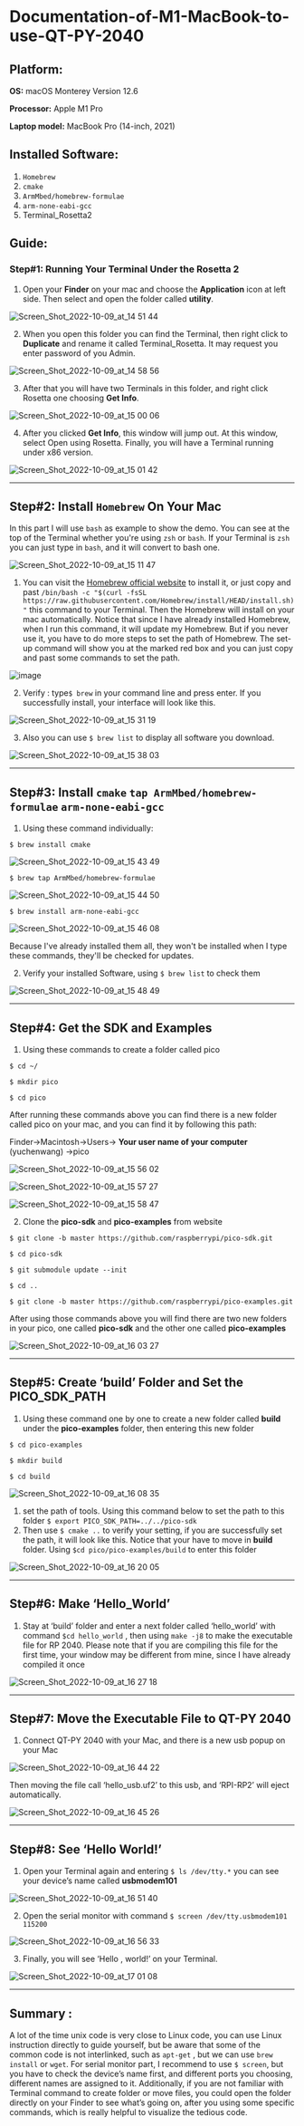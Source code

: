 # Documentation-of-M1-MacBook-to-use-QT-PY-2040
## Platform:

**OS:** macOS Monterey Version 12.6

**Processor:** Apple M1 Pro

**Laptop model:** MacBook Pro (14-inch, 2021)

## Installed Software:

1. `Homebrew` 
2. `cmake`
3. `ArmMbed/homebrew-formulae`
4. `arm-none-eabi-gcc`
5. Terminal_Rosetta2

## Guide:

### Step#1: Running Your Terminal Under the Rosetta 2

1. Open your **Finder** on your mac and choose the **Application** icon at left side. Then select and open the folder called **utility**.

![Screen_Shot_2022-10-09_at_14 51 44](https://user-images.githubusercontent.com/105755054/194780832-8c683f7e-2587-473b-9cdc-1c30b5516ad0.png)


2. When you open this folder you can find the Terminal, then right click to **Duplicate** and rename it called Terminal_Rosetta. It may request you enter password of you Admin. 

![Screen_Shot_2022-10-09_at_14 58 56](https://user-images.githubusercontent.com/105755054/194780855-566ed420-3b15-4e24-a73d-6321c7a13fd7.png)
    
3. After that you will have two Terminals in this folder, and right click Rosetta one choosing **Get Info**.
    
![Screen_Shot_2022-10-09_at_15 00 06](https://user-images.githubusercontent.com/105755054/194780869-4c35fbdc-6a63-47d2-a17d-21cfb090c2cb.png)
    
4. After you clicked **Get Info**, this window will jump out. At this window, select Open using Rosetta. Finally, you will have a Terminal running under x86 version.
    
![Screen_Shot_2022-10-09_at_15 01 42](https://user-images.githubusercontent.com/105755054/194780952-3a612e03-ff45-482d-917e-8b008fc51df2.png)

---

## Step#2: Install `Homebrew` On Your Mac

In this part I will use `bash` as example to show the demo. You can see at the top of the Terminal whether you're using `zsh` or `bash`. If your Terminal is `zsh` you can just type in `bash`, and it will convert to bash one.

![Screen_Shot_2022-10-09_at_15 11 47](https://user-images.githubusercontent.com/105755054/194780996-3b41b68b-41c2-4192-ba48-ce8dd95b50da.png)

1. You can visit the [Homebrew official website](https://brew.sh/) to install it, or just copy and past `/bin/bash -c "$(curl -fsSL https://raw.githubusercontent.com/Homebrew/install/HEAD/install.sh)"` this command to your Terminal. Then the Homebrew will install on your mac automatically. Notice that since I have already installed Homebrew, when I run this command, it will update my Homebrew. But if you never use it, you have to do more steps to set the path of Homebrew. The set-up command will show you at the marked red box and you can just copy and past some commands to set the path.
    
![image](https://user-images.githubusercontent.com/105755054/194781023-9a4b84ba-6700-4c86-a168-43d8eac0a71a.png)

2. Verify : type`$ brew` in your command line and press enter. If you successfully install, your interface will look like this.
    
![Screen_Shot_2022-10-09_at_15 31 19](https://user-images.githubusercontent.com/105755054/194781029-ba1bd2b1-bda4-46ef-8d2a-ff3da3428faa.png)

3. Also you can use `$ brew list` to display all software you download.
        
![Screen_Shot_2022-10-09_at_15 38 03](https://user-images.githubusercontent.com/105755054/194781040-67627b66-7c21-43a5-a994-463cd8912a76.png)
 
---
    
## Step#3: Install `cmake` `tap ArmMbed/homebrew-formulae` `arm-none-eabi-gcc`
    
1. Using these command individually: 
    
`$ brew install cmake`

![Screen_Shot_2022-10-09_at_15 43 49](https://user-images.githubusercontent.com/105755054/194781317-89e7d9b8-516b-44cf-ba2e-579f08ba30b5.png)

`$ brew tap ArmMbed/homebrew-formulae`

![Screen_Shot_2022-10-09_at_15 44 50](https://user-images.githubusercontent.com/105755054/194781326-11fe3322-df38-4f29-8b78-485a88d3d131.png)
    
`$ brew install arm-none-eabi-gcc`
    
![Screen_Shot_2022-10-09_at_15 46 08](https://user-images.githubusercontent.com/105755054/194781118-8dee69cb-76ad-467a-950f-5c94df7f6d54.png)

Because I've already installed them all, they won't be installed when I type these commands, they'll be checked for updates.
    
2. Verify your installed Software, using `$ brew list` to check them
   
![Screen_Shot_2022-10-09_at_15 48 49](https://user-images.githubusercontent.com/105755054/194781123-b90e51ee-729b-4e55-b977-c5b0405b6e61.png)

    
---
    
## Step#4: Get the SDK and Examples
    
1. Using these commands to create a folder called pico
        
`$ cd ~/`
        
`$ mkdir pico`
        
`$ cd pico`
        
After running these commands above you can find there is a new folder called pico on your mac, and you can find it by following this path:
        
Finder→Macintosh→Users→ **Your user name of your computer** (yuchenwang) →pico
        
![Screen_Shot_2022-10-09_at_15 56 02](https://user-images.githubusercontent.com/105755054/194781494-98662ef9-bfff-47da-a44d-c3ef8899ab86.png)
        
![Screen_Shot_2022-10-09_at_15 57 27](https://user-images.githubusercontent.com/105755054/194781499-c57fd74f-925d-4067-8f56-c96da1a22291.png)
        
![Screen_Shot_2022-10-09_at_15 58 47](https://user-images.githubusercontent.com/105755054/194781503-126d5ff9-1bb8-4c1b-b6aa-ac072b71ec3f.png)
        
        
2. Clone the **pico-sdk** and **pico-examples** from website
        
`$ git clone -b master https://github.com/raspberrypi/pico-sdk.git`
        
`$ cd pico-sdk`
        
`$ git submodule update --init`
        
`$ cd ..`

`$ git clone -b master https://github.com/raspberrypi/pico-examples.git`
        
After using those commands above you will find there are two new folders in your pico, one called **pico-sdk** and the other one called **pico-examples**
        
![Screen_Shot_2022-10-09_at_16 03 27](https://user-images.githubusercontent.com/105755054/194781788-394fbe5d-684e-4e34-8902-100f8fcf833e.png)

---
        
## Step#5: Create ‘build’ Folder and Set the PICO_SDK_PATH
        
1. Using these command one by one to create a new folder called **build** under the **pico-examples** folder, then entering this new folder
        
`$ cd pico-examples`

`$ mkdir build`

`$ cd build`
        
![Screen_Shot_2022-10-09_at_16 08 35](https://user-images.githubusercontent.com/105755054/194781847-0b659905-87c3-4e3e-b7f2-32c233bbe7f7.png)

1. set the path of tools. Using this command below to set the path to this folder
`$ export PICO_SDK_PATH=../../pico-sdk`
2. Then  use `$ cmake ..` to verify your setting, if you are successfully set the path, it will look like this. Notice that your have to move in **build** folder. Using `$cd pico/pico-examples/build` to enter this folder
            
![Screen_Shot_2022-10-09_at_16 20 05](https://user-images.githubusercontent.com/105755054/194781855-09540e60-c502-4d5f-9983-326d3377d733.png)

---
        
## Step#6: Make ‘Hello_World’
        
1. Stay at ‘build’ folder and enter a next folder called ‘hello_world’ with command `$cd hello_world` , then using  `make -j8` to make the executable file for RP 2040. Please note that if you are compiling this file for the first time, your window may be different from mine, since I have already compiled it once
            
![Screen_Shot_2022-10-09_at_16 27 18](https://user-images.githubusercontent.com/105755054/194781866-14a7fbce-86b7-417b-8dd4-c3a0f0b6ac76.png)
        
---
        
## Step#7: Move the Executable File to QT-PY 2040
        
1. Connect QT-PY 2040 with your Mac, and there is a new usb popup on your Mac 

![Screen_Shot_2022-10-09_at_16 44 22](https://user-images.githubusercontent.com/105755054/194781874-42e03bc2-dce8-4ddb-ab93-726b047a2701.png)

Then moving the file call ‘hello_usb.uf2’ to this usb, and ‘RPI-RP2’ will eject automatically.
        
![Screen_Shot_2022-10-09_at_16 45 26](https://user-images.githubusercontent.com/105755054/194781885-7871d62a-2c45-4120-9384-27da5b7055e2.png)
        
---
## Step#8: See ‘Hello World!’

1. Open your Terminal again and entering `$ ls /dev/tty.*` you can see your device’s name called **usbmodem101**
            
![Screen_Shot_2022-10-09_at_16 51 40](https://user-images.githubusercontent.com/105755054/194781895-fc68bd4d-73f8-4038-9e90-58d8b1b062af.png)
            
2. Open the serial monitor with command `$ screen /dev/tty.usbmodem101 115200`

![Screen_Shot_2022-10-09_at_16 56 33](https://user-images.githubusercontent.com/105755054/194781905-8a7fa9b3-8077-474e-8935-b7ad6c509e13.png)

3. Finally, you will see ‘Hello , world!’ on your Terminal.

![Screen_Shot_2022-10-09_at_17 01 08](https://user-images.githubusercontent.com/105755054/194781912-8da873f7-d3fe-427d-9992-5994d3c7d5b7.png)

---
        
## Summary :
        
 A lot of the time unix code is very close to Linux code, you can use Linux instruction directly to guide yourself, but be aware that some of the common code is not interlinked, such as `apt-get` , but we can use `brew install` or `wget`. For serial monitor part, I recommend to use `$ screen`, but you have to check the device’s name first, and different ports you choosing, different names are assigned to it. Additionally, if you are not familiar with Terminal command to create folder or move files, you could open the folder directly on your Finder to see what’s going on, after you using some specific commands, which is really helpful to visualize the tedious code.
